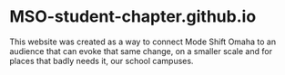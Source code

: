 # MSO-student-chapter.github.io
This website was created as a
way to connect Mode Shift Omaha
to an audience that can evoke
that same change, on a smaller
scale and for places that badly 
needs it, our school campuses.
